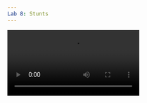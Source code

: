```yaml
---
Lab 8: Stunts
---
```




<video src = "https://github.com/rkansara1/ECE-4160/blob/main/labs/lab8/trial%201.MOV" controls = controls style="max-width:730px;"></video>
